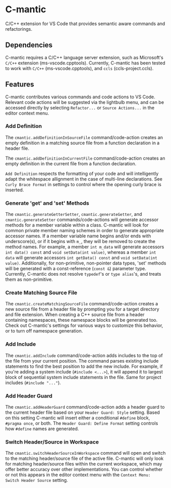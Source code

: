 # C-mantic

C/C++ extension for VS Code that provides semantic aware commands and refactorings.

## Dependencies

C-mantic requires a C/C++ language server extension, such as Microsoft's `C/C++` extension (ms-vscode.cpptools). Currently, C-mantic has been tested to work with `C/C++` (ms-vscode.cpptools), and `ccls` (ccls-project.ccls).

## Features
C-mantic contributes various commands and code actions to VS Code. Relevant code actions will be suggested via the lightbulb menu, and can be accessed directly by selecting `Refactor...` or `Source Actions...` in the editor context menu.

### Add Definition
The `cmantic.addDefinitionInSourceFile` command/code-action creates an empty definition in a matching source file from a function declaration in a header file.

The `cmantic.addDefinitionInCurrentFile` command/code-action creates an empty definition in the current file from a function declaration.

`Add Definition` respects the formatting of your code and will intelligently adapt the whitespace allignment in the case of multi-line declarations. See `Curly Brace Format` in settings to control where the opening curly brace is inserted.

### Generate 'get' and 'set' Methods
The `cmantic.generateGetterSetter`, `cmantic.generateGetter`, and `cmantic.generateSetter` commands/code-actions will generate accessor methods for a member variable within a class. C-mantic will look for common private member naming schemes in order to generate appropriate accessor names. If a member variable name begins and/or ends with underscore(s), or if it begins with `m_`, they will be removed to create the method names. For example, a member `int m_data` will generate accessors `int data() const` and `void setData(int value)`, whereas a member `int data` will generate accessors `int getData() const` and `void setData(int value)`. Additionally, for non-primitive, non-pointer data types, 'set' methods will be generated with a const-reference (`const &`) parameter type. Currently, C-mantic does not resolve `typedef`'s or `type alias`'s, and treats them as non-primitive.

### Create Matching Source File
The `cmantic.createMatchingSourceFile` command/code-action creates a new source file from a header file by prompting you for a target directory and file extension. When creating a C++ source file from a header containing namespaces, these namespace blocks will be generated too. Check out C-mantic's settings for various ways to customize this behavior, or to turn off namespace generation.

### Add Include
The `cmantic.addInclude` command/code-action adds includes to the top of the file from your current position. The command parses existing include statements to find the best position to add the new include. For example, if you're adding a system include (`#include <...>`), it will append it to largest block of sequential system include statements in the file. Same for project includes (`#include "..."`).

### Add Header Guard
The `cmantic.addHeaderGuard` command/code-action adds a header guard to the current header file based on your `Header Guard: Style` setting. Based on this setting C-mantic will insert either a conditional `#define` block, `#pragma once`, or both. The `Header Guard: Define Format` setting controls how `#define` names are generated.

### Switch Header/Source in Workspace
The `cmantic.switchHeaderSourceInWorkspace` command will open and switch to the matching header/source file of the active file. C-mantic will only look for matching header/source files within the current workspace, which may offer better accuracy over other implementations. You can control whether or not this appears in the editor context menu with the `Context Menu: Switch Header Source` setting.
